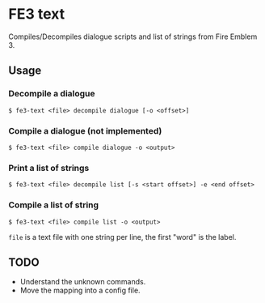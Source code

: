 # FE3 text

Compiles/Decompiles dialogue scripts and list of strings from Fire Emblem 3.

## Usage

### Decompile a dialogue

```console
$ fe3-text <file> decompile dialogue [-o <offset>]
```

### Compile a dialogue (not implemented)

```console
$ fe3-text <file> compile dialogue -o <output>
```

### Print a list of strings

```console
$ fe3-text <file> decompile list [-s <start offset>] -e <end offset>
```

### Compile a list of string

```console
$ fe3-text <file> compile list -o <output>
```
`file` is a text file with one string per line, the first "word" is the label.

## TODO

- Understand the unknown commands.
- Move the mapping into a config file.
